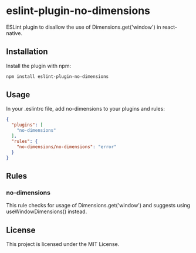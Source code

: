 # eslint-plugin-no-dimensions

ESLint plugin to disallow the use of Dimensions.get('window') in react-native.

## Installation

Install the plugin with npm:

```bash
npm install eslint-plugin-no-dimensions
```

## Usage
In your .eslintrc file, add no-dimensions to your plugins and rules:

```json
{
  "plugins": [
    "no-dimensions"
  ],
  "rules": {
    "no-dimensions/no-dimensions": "error"
  }
}
```

## Rules

### no-dimensions

This rule checks for usage of Dimensions.get('window') and suggests using useWindowDimensions() instead.

## License

This project is licensed under the MIT License.
